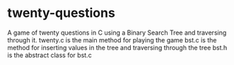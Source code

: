 # twenty-questions
A game of twenty questions in C using a Binary Search Tree and traversing through it.
twenty.c is the main method for playing the game
bst.c is the method for inserting values in the tree and traversing through the tree
bst.h is the abstract class for bst.c
